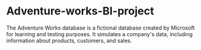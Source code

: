 # Adventure-works-BI-project
The Adventure Works database is a fictional database created by Microsoft for learning and testing purposes. It simulates a company's data, including information about products, customers, and sales.
